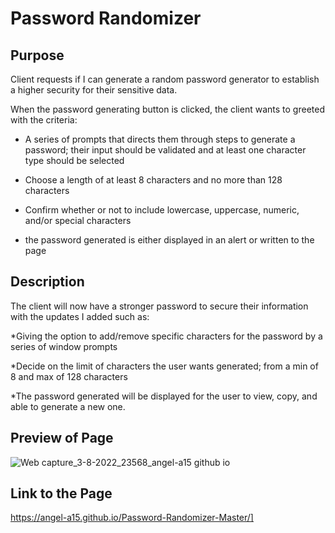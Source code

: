 # Password Randomizer

## Purpose
Client requests if I can generate a random password generator to establish a higher security for
their sensitive data.

When the password generating button is clicked, the client wants to greeted with the criteria:

* A series of prompts that directs them through steps to generate a password; their
input should be validated and at least one character type should be selected

* Choose a length of at least 8 characters and no more than 128 characters 

* Confirm whether or not to include lowercase, uppercase, numeric, and/or special characters

* the password generated is either displayed in an alert or written to the page

## Description
The client will now have a stronger password to secure their information with the updates I added 
such as:

*Giving the option to add/remove specific characters for the password
by a series of window prompts

*Decide on the limit of characters the user wants generated; from a min of 8 and max of 128 characters

*The password generated will be displayed for the user to view, copy, and able to generate a new 
one.

## Preview of Page
![Web capture_3-8-2022_23568_angel-a15 github io](https://user-images.githubusercontent.com/106582411/182766667-cbc9afde-4adf-4948-817c-e77ec2a2bccb.jpeg)





## Link to the Page
https://angel-a15.github.io/Password-Randomizer-Master/]


